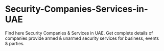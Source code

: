 # Security-Companies-Services-in-UAE
Find here Security Companies &amp; Services in UAE. Get complete details of companies provide armed &amp; unarmed security services for business, events &amp; parties.
